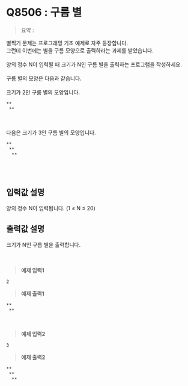 # Q8506 : 구름 별

> 요약 : 

별찍기 문제는 프로그래밍 기초 예제로 자주 등장합니다. <br>
그런데 이번에는 별을 구름 모양으로 출력하라는 과제를 받았습니다.<br>
<br>
양의 정수 N이 입력될 때 크기가 N인 구름 별을 출력하는 프로그램을 작성하세요. <br>
<br>
구름 별의 모양은 다음과 같습니다.<br>
<br>
크기가 2인 구름 별의 모양입니다.<br>
```
**
 **
```
<br>

다음은 크기가 3인 구름 별의 모양입니다.<br>
```
**
 **
  **
```
<br><br>

## 입력값 설명
양의 정수 N이 입력됩니다. (1 ≤ N ≤ 20)<br>


## 출력값 설명
크기가 N인 구름 별을 출력합니다.<br>
<br><br>

> **예제 입력1**
```
2
```

> **예제 출력1**
```
**
 **
```
<br>

> **예제 입력2**
```
3
```

> **예제 출력2**
```
**
 **
  **
```